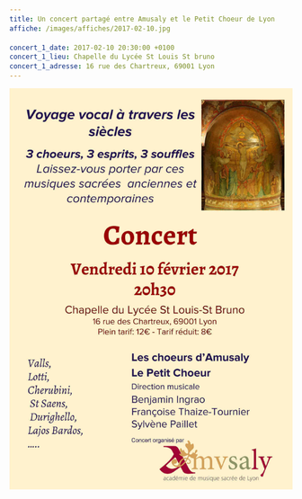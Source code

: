 ```yaml
---
title: Un concert partagé entre Amusaly et le Petit Choeur de Lyon
affiche: /images/affiches/2017-02-10.jpg

concert_1_date: 2017-02-10 20:30:00 +0100
concert_1_lieu: Chapelle du Lycée St Louis St bruno
concert_1_adresse: 16 rue des Chartreux, 69001 Lyon
---
```


<img src="/images/affiches/2017-02-10.jpg">
